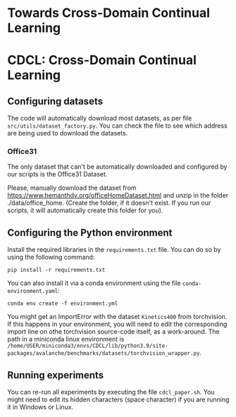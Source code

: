 # Towards Cross-Domain Continual Learning
# CDCL: Cross-Domain Continual Learning

## Configuring datasets

The code will automatically download most datasets, as per file `src/utils/dataset_factory.py`. You can check the file to see which address are being used to download the datasets.

### Office31

The only dataset that can't be automatically downloaded and configured by our scripts is the Office31 Dataset.

Please, manually download the dataset from https://www.hemanthdv.org/officeHomeDataset.html and unzip in the folder ./data/office_home. (Create the folder, if it doesn't exist. If you run our scripts, it will automatically create this folder for you).


## Configuring the Python environment

Install the required libraries in the `requirements.txt` file. You can do so by using the following command:

```
pip install -r requirements.txt
```

You can also install it via a conda environment using the file `conda-environment.yaml`:

```
conda env create -f environment.yml
```

You might get an ImportError with the dataset `Kinetics400` from torchvision. If this happens in your environment, you will need to edit the corresponding import line on othe torchvision source-code itself, as a work-around. The path in a miniconda linux environment is `/home/USER/miniconda3/envs/CDCL/lib/python3.9/site-packages/avalanche/benchmarks/datasets/torchvision_wrapper.py`.

## Running experiments

You can re-run all experiments by executing the file `cdcl_paper.sh`. You might need to edit its hidden characters (space character) if you are running it in Windows or Linux.
